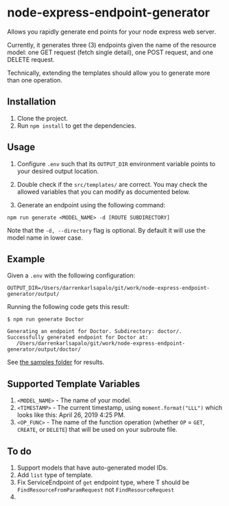# node-express-endpoint-generator

Allows you rapidly generate end points for your node express web server. 

Currently, it generates three (3) endpoints given the name of the resource model: one GET request (fetch single detail), one POST request, and one DELETE request.

Technically, extending the templates should allow you to generate more than one operation.

## Installation

1. Clone the project.
2. Run `npm install` to get the dependencies.

## Usage

1. Configure `.env` such that its `OUTPUT_DIR` environment variable points to your desired output location.

2. Double check if the `src/templates/` are correct. You may check the allowed variables that you can modify as documented below.

3. Generate an endpoint using the following command: 

```
npm run generate <MODEL_NAME> -d [ROUTE SUBDIRECTORY]
```

Note that the `-d, --directory` flag is optional. By default it will use the model name in lower case.

## Example

Given a `.env` with the following configuration:

```
OUTPUT_DIR=/Users/darrenkarlsapalo/git/work/node-express-endpoint-generator/output/
```

Running the following code gets this result:

```
$ npm run generate Doctor

Generating an endpoint for Doctor. Subdirectory: doctor/.
Successfully generated endpoint for Doctor at:
   /Users/darrenkarlsapalo/git/work/node-express-endpoint-generator/output/doctor/

```

See [the samples folder](https://github.com/darrensapalo/express-endpoint-generator/tree/master/samples/doctor) for results.

## Supported Template Variables

1. `<MODEL_NAME>` - The name of your model.
2. `<TIMESTAMP>` - The current timestamp, using `moment.format("LLL")` which looks like this: April 26, 2019 4:25 PM.
3. `<OP_FUNC>` - The name of the function operation (whether `OP` = `GET`, `CREATE`, or `DELETE`) that will be used on your subroute file.



## To do

1. Support models that have auto-generated model IDs.
2. Add `list` type of template.
3. Fix ServiceEndpoint<T> of `get` endpoint type, where T should be `FindResourceFromParamRequest` not `FindResourceRequest`
4. 